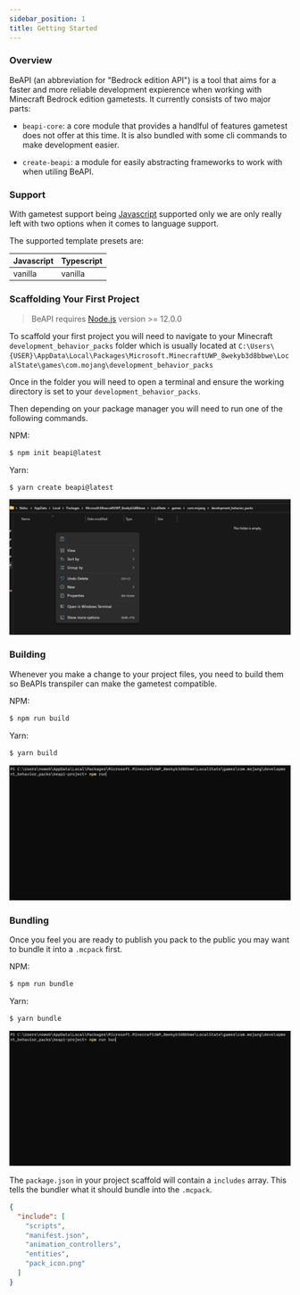 ```yaml
---
sidebar_position: 1
title: Getting Started
---
```


### Overview

BeAPI (an abbreviation for "Bedrock edition API") is a tool that aims for a faster and more reliable development expierence when working with Minecraft Bedrock edition gametests. It currently consists of two major parts:

- `beapi-core`: a core module that provides a handlful of features gametest does not offer at this time. It is also bundled with some cli commands to make development easier.

- `create-beapi`: a module for easily abstracting frameworks to work with when utiling BeAPI.

### Support

With gametest support being [Javascript](https://developer.mozilla.org/en-US/docs/Web/JavaScript) supported only we are only really left with two options when it comes to language support.

The supported template presets are:

| Javascript | Typescript |
| ---------- | ---------- |
| vanilla    | vanilla

### Scaffolding Your First Project

> BeAPI requires [Node.js](https://nodejs.org/) version >= 12.0.0

To scaffold your first project you will need to navigate to your Minecraft `development_behavior_packs` folder which is usually located at `C:\Users\{USER}\AppData\Local\Packages\Microsoft.MinecraftUWP_8wekyb3d8bbwe\LocalState\games\com.mojang\development_behavior_packs`

Once in the folder you will need to open a terminal and ensure the working directory is set to your `development_behavior_packs`.

Then depending on your package manager you will need to run one of the following commands.

NPM:
```sh
$ npm init beapi@latest
```
Yarn:
```sh
$ yarn create beapi@latest
```

![createProject](./public/createProject.gif)

### Building
Whenever you make a change to your project files, you need to build them so BeAPIs transpiler can make the gametest compatible.

NPM:
```sh
$ npm run build
```
Yarn:
```sh
$ yarn build
```

![buildProject](./public/buildProject.gif)

### Bundling
Once you feel you are ready to publish you pack to the public you may want to bundle it into a `.mcpack` first.

NPM:
```sh
$ npm run bundle
```
Yarn:
```sh
$ yarn bundle
```

![bundleProject](./public/bundleProject.gif)

The `package.json` in your project scaffold will contain a `includes` array. This tells the bundler what it should bundle into the `.mcpack`.

```json
{
  "include": [
    "scripts",
    "manifest.json",
    "animation_controllers",
    "entities",
    "pack_icon.png"
  ]
}
```